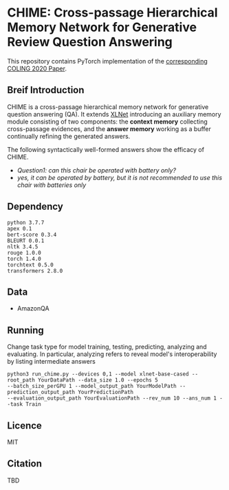 # CHIME: Cross-passage Hierarchical Memory Network for Generative Review Question Answering
This repository contains PyTorch implementation of the [corresponding COLING 2020 Paper](https://waitforadding.com).

## Breif Introduction
CHIME is a cross-passage hierarchical memory network for generative question answering (QA). It extends
[XLNet](https://github.com/zihangdai/xlnet) introducing an auxiliary memory module consisting of two components:
the **context memory** collecting cross-passage evidences, and the **answer memory** working as a buffer continually
refining the generated answers.

The following syntactically well-formed answers show the efficacy of CHIME.
- *Question1: can this chair be operated with battery only?*
- *yes, it can be operated by battery, but it is not recommended to use this chair with batteries only*

## Dependency
```
python 3.7.7
apex 0.1
bert-score 0.3.4
BLEURT 0.0.1
nltk 3.4.5
rouge 1.0.0
torch 1.4.0
torchtext 0.5.0
transformers 2.8.0
```

## Data
- AmazonQA

## Running
Change task type for model training, testing, predicting, analyzing and evaluating. In particular, analyzing refers to
reveal model's interoperability by listing intermediate answers
```
python3 run_chime.py --devices 0,1 --model xlnet-base-cased --root_path YourDataPath --data_size 1.0 --epochs 5
--batch_size_perGPU 1 --model_output_path YourModelPath --prediction_output_path YourPredictionPath
--evaluation_output_path YourEvaluationPath --rev_num 10 --ans_num 1 --task Train
```

## Licence
MIT

## Citation
TBD
